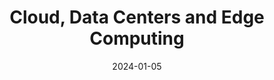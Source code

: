 ---
title: "Cloud, Data Centers and Edge Computing"
date: 2024-01-05
draft: false
description: "paper reading -data centers architecture"
summary: "___Data center Networks and optical switching:___ Jupiter, Sirius, PULSE "
tags: ["Data Centers", "Cloud"]
---